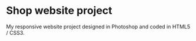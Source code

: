 # Shop website project
My responsive website project designed in Photoshop and coded in HTML5 / CSS3.
